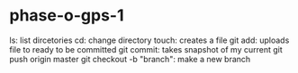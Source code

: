 # phase-o-gps-1
ls: list dircetories
cd: change directory
touch: creates a file
git add: uploads file to ready to be committed
git commit: takes snapshot of my current
git push origin master
git checkout -b "branch": make a new branch